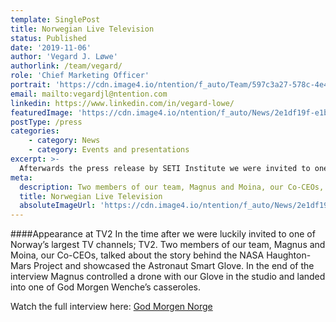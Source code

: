 ```yaml
---
template: SinglePost
title: Norwegian Live Television
status: Published
date: '2019-11-06'
author: 'Vegard J. Løwe'
authorlink: /team/vegard/
role: 'Chief Marketing Officer'
portrait: 'https://cdn.image4.io/ntention/f_auto/Team/597c3a27-578c-4e4b-aa78-035422728ca9.Jpeg'
email: mailto:vegardjl@ntention.com
linkedin: https://www.linkedin.com/in/vegard-lowe/
featuredImage: 'https://cdn.image4.io/ntention/f_auto/News/2e1df19f-e1b3-4992-98d5-aa4873806cd4.Jpeg'
postType: /press
categories:
    - category: News
    - category: Events and presentations
excerpt: >-
  Afterwards the press release by SETI Institute we were invited to one of Norway’s largest TV channels; TV2.
meta:
  description: Two members of our team, Magnus and Moina, our Co-CEOs, talked about the story behind the NASA Haughton-Mars Project and showcased the Astronaut Smart Glove. In the end of the interview Magnus controlled a drone with our Glove in the studio and landed into one of God Morgen Wenche’s casseroles.
  title: Norwegian Live Television
  absoluteImageUrl: 'https://cdn.image4.io/ntention/f_auto/News/2e1df19f-e1b3-4992-98d5-aa4873806cd4.Jpeg'
---
```

####Appearance at TV2
In the time after we were luckily invited to one of Norway’s largest TV channels; TV2. Two members of our team, Magnus and Moina, our Co-CEOs, talked about the story behind the NASA Haughton-Mars Project and showcased the Astronaut Smart Glove. In the end of the interview Magnus controlled a drone with our Glove in the studio and landed into one of God Morgen Wenche’s casseroles.

Watch the full interview here: [God Morgen Norge](https://www.tv2.no/v/1511822/)
